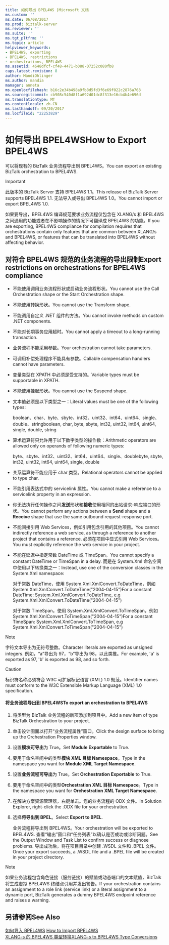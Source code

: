 ```yaml
---
title: 如何导出 BPEL4WS |Microsoft 文档
ms.custom: ''
ms.date: 06/08/2017
ms.prod: biztalk-server
ms.reviewer: ''
ms.suite: ''
ms.tgt_pltfrm: ''
ms.topic: article
helpviewer_keywords:
- BPEL4WS, exporting
- BPEL4WS, restrictions
- orchestrations, BPEL4WS
ms.assetid: 4648dfcf-cf48-4471-b088-07252c080fb8
caps.latest.revision: 8
author: MandiOhlinger
ms.author: mandia
manager: anneta
ms.openlocfilehash: b16c2e34b498a9fb8d5fd3f6e69f022c2876a763
ms.sourcegitcommit: cb908c540d8f1a692d01dc8f313e16cb4b4e696d
ms.translationtype: MT
ms.contentlocale: zh-CN
ms.lasthandoff: 09/20/2017
ms.locfileid: "22253829"
---
```

# <a name="how-to-export-bpel4ws"></a><span data-ttu-id="e6347-102">如何导出 BPEL4WS</span><span class="sxs-lookup"><span data-stu-id="e6347-102">How to Export BPEL4WS</span></span>
<span data-ttu-id="e6347-103">可以将现有的 BizTalk 业务流程导出到 BPEL4WS。</span><span class="sxs-lookup"><span data-stu-id="e6347-103">You can export an existing BizTalk orchestration to BPEL4WS.</span></span>  
  
> [!IMPORTANT]
>  <span data-ttu-id="e6347-104">此版本的 BizTalk Server 支持 BPEL4WS 1.1。</span><span class="sxs-lookup"><span data-stu-id="e6347-104">This release of BizTalk Server supports BPEL4WS 1.1.</span></span> <span data-ttu-id="e6347-105">无法导入或导出 BPEL4WS 1.0。</span><span class="sxs-lookup"><span data-stu-id="e6347-105">You cannot import or export BPEL4WS 1.0.</span></span>  
  
 <span data-ttu-id="e6347-106">如果要导出，BPEL4WS 编译规范要求业务流程仅包含在 XLANG/s 和 BPEL4WS 之间通用的功能或者在不影响操作的情况下可翻译成 BPEL4WS 的功能。</span><span class="sxs-lookup"><span data-stu-id="e6347-106">If you are exporting, BPEL4WS compliance for compilation requires that orchestrations contain only features that are common between XLANG/s and BPEL4WS, or features that can be translated into BPEL4WS without affecting behavior.</span></span>  
  
## <a name="export-restrictions-on-orchestrations-for-bpel4ws-compliance"></a><span data-ttu-id="e6347-107">对符合 BPEL4WS 规范的业务流程的导出限制</span><span class="sxs-lookup"><span data-stu-id="e6347-107">Export restrictions on orchestrations for BPEL4WS compliance</span></span>  
  
-   <span data-ttu-id="e6347-108">不能使用调用业务流程形状或启动业务流程形状。</span><span class="sxs-lookup"><span data-stu-id="e6347-108">You cannot use the Call Orchestration shape or the Start Orchestration shape.</span></span>  
  
-   <span data-ttu-id="e6347-109">不能使用转换形状。</span><span class="sxs-lookup"><span data-stu-id="e6347-109">You cannot use the Transform shape.</span></span>  
  
-   <span data-ttu-id="e6347-110">不能调用自定义 .NET 组件的方法。</span><span class="sxs-lookup"><span data-stu-id="e6347-110">You cannot invoke methods on custom .NET components.</span></span>  
  
-   <span data-ttu-id="e6347-111">不能对长期事务应用超时。</span><span class="sxs-lookup"><span data-stu-id="e6347-111">You cannot apply a timeout to a long-running transaction.</span></span>  
  
-   <span data-ttu-id="e6347-112">业务流程不能采用参数。</span><span class="sxs-lookup"><span data-stu-id="e6347-112">Your orchestration cannot take parameters.</span></span>  
  
-   <span data-ttu-id="e6347-113">可调用补偿处理程序不能具有参数。</span><span class="sxs-lookup"><span data-stu-id="e6347-113">Callable compensation handlers cannot have parameters.</span></span>  
  
-   <span data-ttu-id="e6347-114">变量类型在 XPATH 中必须是受支持的。</span><span class="sxs-lookup"><span data-stu-id="e6347-114">Variable types must be supportable in XPATH.</span></span>  
  
-   <span data-ttu-id="e6347-115">不能使用挂起形状。</span><span class="sxs-lookup"><span data-stu-id="e6347-115">You cannot use the Suspend shape.</span></span>  
  
-   <span data-ttu-id="e6347-116">文本值必须是以下类型之一：</span><span class="sxs-lookup"><span data-stu-id="e6347-116">Literal values must be one of the following types:</span></span>  
  
     <span data-ttu-id="e6347-117">boolean、char、byte、sbyte、int32、uint32、int64、uint64、single、double、string</span><span class="sxs-lookup"><span data-stu-id="e6347-117">boolean, char, byte, sbyte, int32, uint32, int64, uint64, single, double, string</span></span>  
  
-   <span data-ttu-id="e6347-118">算术运算符只允许用于以下数字类型的操作数：</span><span class="sxs-lookup"><span data-stu-id="e6347-118">Arithmetic operators are allowed only on operands of following numeric types:</span></span>  
  
     <span data-ttu-id="e6347-119">byte、sbyte、int32、uint32、int64、uint64、single、double</span><span class="sxs-lookup"><span data-stu-id="e6347-119">byte, sbyte, int32, uint32, int64, uint64, single, double</span></span>  
  
-   <span data-ttu-id="e6347-120">关系运算符不能应用于 char 类型。</span><span class="sxs-lookup"><span data-stu-id="e6347-120">Relational operators cannot be applied to type char.</span></span>  
  
-   <span data-ttu-id="e6347-121">不能引用表达式中的 servicelink 属性。</span><span class="sxs-lookup"><span data-stu-id="e6347-121">You cannot make a reference to a servicelink property in an expression.</span></span>  
  
-   <span data-ttu-id="e6347-122">你无法执行任何操作之间**发送**形状和**接收**使用相同的出站请求-响应端口的形状。</span><span class="sxs-lookup"><span data-stu-id="e6347-122">You cannot perform any actions between a **Send** shape and a **Receive** shape that use the same outbound request-response port.</span></span>  
  
-   <span data-ttu-id="e6347-123">不能间接引用 Web Services，例如引用包含引用的其他项目。</span><span class="sxs-lookup"><span data-stu-id="e6347-123">You cannot indirectly reference a web service, as through a reference to another project that contains a reference.</span></span> <span data-ttu-id="e6347-124">必须在项目中显式引用 Web Services。</span><span class="sxs-lookup"><span data-stu-id="e6347-124">You must explicitly reference the web service in your project.</span></span>  
  
-   <span data-ttu-id="e6347-125">不能在延迟中指定常数 DateTime 或 TimeSpan。</span><span class="sxs-lookup"><span data-stu-id="e6347-125">You cannot specify a constant DateTime or TimeSpan in a delay.</span></span> <span data-ttu-id="e6347-126">而是在 System.Xml 命名空间中使用以下转换类之一：</span><span class="sxs-lookup"><span data-stu-id="e6347-126">Instead, use one of the conversion classes in the System.Xml namespace:</span></span>  
  
     <span data-ttu-id="e6347-127">对于常数 DateTime，使用 System.Xml.XmlConvert.ToDateTime，例如 System.Xml.XmlConvert.ToDateTime("2004-04-15")</span><span class="sxs-lookup"><span data-stu-id="e6347-127">For a constant DateTime: System.Xml.XmlConvert.ToDateTime, e.g System.Xml.XmlConvert.ToDateTime("2004-04-15")</span></span>  
  
     <span data-ttu-id="e6347-128">对于常数 TimeSpan，使用 System.Xml.XmlConvert.ToTimeSpan，例如 System.Xml.XmlConvert.ToTimeSpan("2004-04-15")</span><span class="sxs-lookup"><span data-stu-id="e6347-128">For a constant TimeSpan: System.Xml.XmlConvert.ToTimeSpan, e.g System.Xml.XmlConvert.ToTimeSpan("2004-04-15")</span></span>  
  
> [!NOTE]
>  <span data-ttu-id="e6347-129">字符文本导出为无符号整数。</span><span class="sxs-lookup"><span data-stu-id="e6347-129">Character literals are exported as unsigned integers.</span></span> <span data-ttu-id="e6347-130">例如，“a”导出为 97，“b”导出为 98，以此类推。</span><span class="sxs-lookup"><span data-stu-id="e6347-130">For example, 'a' is exported as 97, 'b' is exported as 98, and so forth.</span></span>  
  
> [!CAUTION]
>  <span data-ttu-id="e6347-131">标识符名称必须符合 W3C 可扩展标记语言 (XML) 1.0 规范。</span><span class="sxs-lookup"><span data-stu-id="e6347-131">Identifier names must conform to the W3C Extensible Markup Language (XML) 1.0 specification.</span></span>  
  
#### <a name="to-export-an-orchestration-to-bpel4ws"></a><span data-ttu-id="e6347-132">将业务流程导出到 BPEL4WS</span><span class="sxs-lookup"><span data-stu-id="e6347-132">To export an orchestration to BPEL4WS</span></span>  
  
1.  <span data-ttu-id="e6347-133">将类型为 BizTalk 业务流程的新项添加到项目中。</span><span class="sxs-lookup"><span data-stu-id="e6347-133">Add a new item of type BizTalk Orchestration to your project.</span></span>  
  
2.  <span data-ttu-id="e6347-134">单击设计图面以打开“业务流程属性”窗口。</span><span class="sxs-lookup"><span data-stu-id="e6347-134">Click the design surface to bring up the Orchestration Properties window.</span></span>  
  
3.  <span data-ttu-id="e6347-135">设置**模块可导出**为 True。</span><span class="sxs-lookup"><span data-stu-id="e6347-135">Set **Module Exportable** to True.</span></span>  
  
4.  <span data-ttu-id="e6347-136">要用于命名空间中的类型**模块 XML 目标 Namespace**。</span><span class="sxs-lookup"><span data-stu-id="e6347-136">Type in the namespace you want for **Module XML Target Namespace**.</span></span>  
  
5.  <span data-ttu-id="e6347-137">设置**业务流程可导出**为 True。</span><span class="sxs-lookup"><span data-stu-id="e6347-137">Set **Orchestration Exportable** to True.</span></span>  
  
6.  <span data-ttu-id="e6347-138">要用于命名空间中的类型**Orchestration XML 目标 Namespace**。</span><span class="sxs-lookup"><span data-stu-id="e6347-138">Type in the namespace you want for **Orchestration XML Target Namespace**.</span></span>  
  
7.  <span data-ttu-id="e6347-139">在解决方案资源管理器，右键单击。您的业务流程的 ODX 文件。</span><span class="sxs-lookup"><span data-stu-id="e6347-139">In Solution Explorer, right-click the .ODX file for your orchestration.</span></span>  
  
8.  <span data-ttu-id="e6347-140">选择**将导出到 BPEL**。</span><span class="sxs-lookup"><span data-stu-id="e6347-140">Select **Export to BPEL**.</span></span>  
  
     <span data-ttu-id="e6347-141">业务流程将导出到 BPEL4WS。</span><span class="sxs-lookup"><span data-stu-id="e6347-141">Your orchestration will be exported to BPEL4WS.</span></span> <span data-ttu-id="e6347-142">查看“输出”窗口和“任务列表”以确认是否成功或诊断问题。</span><span class="sxs-lookup"><span data-stu-id="e6347-142">See the Output Window and Task List to confirm success or diagnose problems.</span></span> <span data-ttu-id="e6347-143">导出成功后，将在项目目录中创建 .WSDL 文件和 .BPEL 文件。</span><span class="sxs-lookup"><span data-stu-id="e6347-143">Once your export succeeds, a .WSDL file and a .BPEL file will be created in your project directory.</span></span>  
  
> [!NOTE]
>  <span data-ttu-id="e6347-144">如果业务流程包含角色链接（服务链接）的赋值或动态端口的文本赋值，BizTalk 将生成虚拟 BPEL4WS 终结点引用并发出警告。</span><span class="sxs-lookup"><span data-stu-id="e6347-144">If your orchestration contains an assignment to a role link (service link) or a literal assignment to a dynamic port, BizTalk generates a dummy BPEL4WS endpoint reference and raises a warning.</span></span>  
  
## <a name="see-also"></a><span data-ttu-id="e6347-145">另请参阅</span><span class="sxs-lookup"><span data-stu-id="e6347-145">See Also</span></span>  
 <span data-ttu-id="e6347-146">[如何导入 BPEL4WS](../core/how-to-import-bpel4ws.md) </span><span class="sxs-lookup"><span data-stu-id="e6347-146">[How to Import BPEL4WS](../core/how-to-import-bpel4ws.md) </span></span>  
 [<span data-ttu-id="e6347-147">XLANG-s 的 BPEL4WS 类型转换</span><span class="sxs-lookup"><span data-stu-id="e6347-147">XLANG-s to BPEL4WS Type Conversions</span></span>](../core/xlang-s-to-bpel4ws-type-conversions.md)
